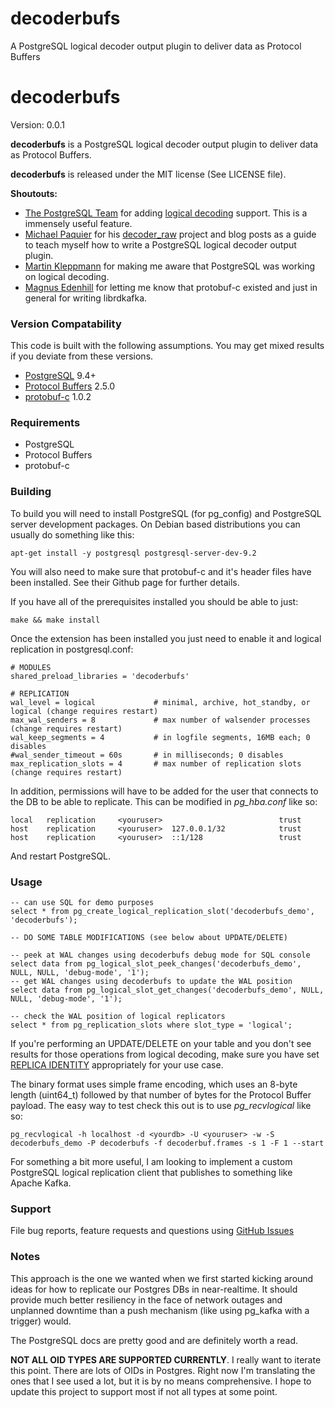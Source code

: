 decoderbufs
===========

A PostgreSQL logical decoder output plugin to deliver data as Protocol Buffers

# decoderbufs

Version: 0.0.1

**decoderbufs** is a PostgreSQL logical decoder output plugin to deliver data as Protocol Buffers.

**decoderbufs** is released under the MIT license (See LICENSE file).

**Shoutouts:**
- [The PostgreSQL Team](https://postgresql.org) for adding [logical decoding](http://www.postgresql.org/docs/9.4/static/logicaldecoding.html) support. This is a immensely useful feature.
- [Michael Paquier](https://github.com/michaelpq) for his [decoder_raw](https://github.com/michaelpq/pg_plugins/tree/master/decoder_raw) 
project and blog posts as a guide to teach myself how to write a PostgreSQL logical decoder output plugin.
- [Martin Kleppmann](https://github.com/ept) for making me aware that PostgreSQL was working on logical decoding.
- [Magnus Edenhill](https://github.com/edenhill) for letting me know that protobuf-c existed and just in general for writing librdkafka.

### Version Compatability
This code is built with the following assumptions.  You may get mixed results if you deviate from these versions.

* [PostgreSQL](http://www.postgresql.org) 9.4+
* [Protocol Buffers](https://developers.google.com/protocol-buffers) 2.5.0
* [protobuf-c](https://github.com/protobuf-c/protobuf-c) 1.0.2

### Requirements
* PostgreSQL
* Protocol Buffers
* protobuf-c

### Building

To build you will need to install PostgreSQL (for pg_config) and PostgreSQL server development packages. On Debian 
based distributions you can usually do something like this:

    apt-get install -y postgresql postgresql-server-dev-9.2
    
You will also need to make sure that protobuf-c and it's header files have been installed. See their Github 
page for further details.

If you have all of the prerequisites installed you should be able to just:

    make && make install

Once the extension has been installed you just need to enable it and logical replication in postgresql.conf:

    # MODULES
    shared_preload_libraries = 'decoderbufs'
    
    # REPLICATION
    wal_level = logical             # minimal, archive, hot_standby, or logical (change requires restart)
    max_wal_senders = 8             # max number of walsender processes (change requires restart)
    wal_keep_segments = 4           # in logfile segments, 16MB each; 0 disables
    #wal_sender_timeout = 60s       # in milliseconds; 0 disables
    max_replication_slots = 4       # max number of replication slots (change requires restart)

In addition, permissions will have to be added for the user that connects to the DB to be able to replicate. This can be modified in _pg\_hba.conf_ like so:

    local   replication     <youruser>                          trust
    host    replication     <youruser>  127.0.0.1/32            trust
    host    replication     <youruser>  ::1/128                 trust
    
And restart PostgreSQL.

### Usage
    -- can use SQL for demo purposes
    select * from pg_create_logical_replication_slot('decoderbufs_demo', 'decoderbufs');
    
    -- DO SOME TABLE MODIFICATIONS (see below about UPDATE/DELETE)
    
    -- peek at WAL changes using decoderbufs debug mode for SQL console
    select data from pg_logical_slot_peek_changes('decoderbufs_demo', NULL, NULL, 'debug-mode', '1');
    -- get WAL changes using decoderbufs to update the WAL position
    select data from pg_logical_slot_get_changes('decoderbufs_demo', NULL, NULL, 'debug-mode', '1');
    
    -- check the WAL position of logical replicators
    select * from pg_replication_slots where slot_type = 'logical';

If you're performing an UPDATE/DELETE on your table and you don't see results for those operations from logical decoding, make sure you have set [REPLICA IDENTITY](http://www.postgresql.org/docs/9.4/static/sql-altertable.html#SQL-CREATETABLE-REPLICA-IDENTITY) appropriately for your use case.

The binary format uses simple frame encoding, which uses an 8-byte length (uint64\_t) followed by that number of bytes for the Protocol Buffer payload. The easy way to test check this out is to use _pg\_recvlogical_ like so:

    pg_recvlogical -h localhost -d <yourdb> -U <youruser> -w -S decoderbufs_demo -P decoderbufs -f decoderbuf.frames -s 1 -F 1 --start
    
For something a bit more useful, I am looking to implement a custom PostgreSQL logical replication client that publishes to something like Apache Kafka.
            
### Support

File bug reports, feature requests and questions using
[GitHub Issues](https://github.com/xstevens/decoderbufs/issues)

### Notes

This approach is the one we wanted when we first started kicking around ideas for how to replicate our Postgres DBs in near-realtime. It should provide much better 
resiliency in the face of network outages and unplanned downtime than a push mechanism (like using pg_kafka with a trigger) would.

The PostgreSQL docs are pretty good and are definitely worth a read.

**NOT ALL OID TYPES ARE SUPPORTED CURRENTLY**. I really want to iterate this point. There are lots of OIDs in Postgres. Right now I'm translating the ones that I see used a lot, but it is by no means comprehensive. I hope to update this project to support most if not all types at some point.

